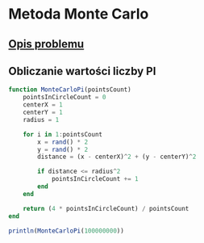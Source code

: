 # Metoda Monte Carlo

## [Opis problemu](../../../../algorithms/numerical-methods/monte-carlo.md)

## Obliczanie wartości liczby PI

```julia linenums="1"
function MonteCarloPi(pointsCount)
    pointsInCircleCount = 0
    centerX = 1
    centerY = 1
    radius = 1

    for i in 1:pointsCount
        x = rand() * 2
        y = rand() * 2
        distance = (x - centerX)^2 + (y - centerY)^2

        if distance <= radius^2
            pointsInCircleCount += 1
        end
    end

    return (4 * pointsInCircleCount) / pointsCount
end

println(MonteCarloPi(100000000))
```

